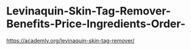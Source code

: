 # Levinaquin-Skin-Tag-Remover-Benefits-Price-Ingredients-Order-
https://academly.org/levinaquin-skin-tag-remover/
